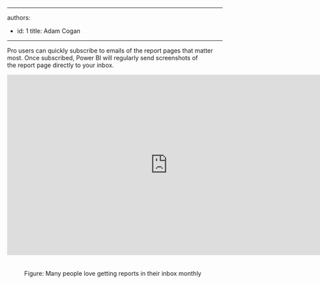 

---
authors:
  - id: 1
    title: Adam Cogan
---




<span class='intro'> Pro users can quickly subscribe to emails of the report pages that matter most. Once subscribed, Power BI will regularly send screenshots of the&#160;report page directly to your inbox.​<br> </span>

<dl class="image"><dt><div class="ms-rtestate-read ms-rte-embedcode ms-rte-embedil ms-rtestate-notify"> 
         <iframe width="750" height="422" src="https&#58;//www.youtube.com/embed/saQx7G0pxhc" frameborder="0"></iframe>&#160;</div>​​<br></dt><dd>Figure&#58; Many people love getting reports in their inbox monthly​​<br></dd></dl><br>


